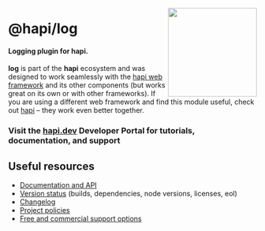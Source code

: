 <a href="https://hapi.dev"><img src="https://raw.githubusercontent.com/hapijs/assets/master/images/family.png" width="180px" align="right" /></a>

# @hapi/log

#### Logging plugin for hapi.

**log** is part of the **hapi** ecosystem and was designed to work seamlessly with the [hapi web framework](https://hapi.dev) and its other components (but works great on its own or with other frameworks). If you are using a different web framework and find this module useful, check out [hapi](https://hapi.dev) – they work even better together.

### Visit the [hapi.dev](https://hapi.dev) Developer Portal for tutorials, documentation, and support

## Useful resources

- [Documentation and API](https://hapi.dev/family/log/)
- [Version status](https://hapi.dev/resources/status/#log) (builds, dependencies, node versions, licenses, eol)
- [Changelog](https://hapi.dev/family/log/changelog/)
- [Project policies](https://hapi.dev/policies/)
- [Free and commercial support options](https://hapi.dev/support/)
